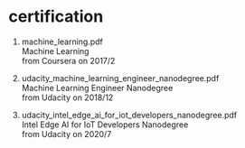 # certification

1. machine_learning.pdf  
Machine Learning  
from Coursera on 2017/2  

2. udacity_machine_learning_engineer_nanodegree.pdf  
Machine Learning Engineer Nanodegree  
from Udacity on 2018/12   

3. udacity_intel_edge_ai_for_iot_developers_nanodegree.pdf  
Intel Edge AI for IoT Developers Nanodegree  
from Udacity on 2020/7 
